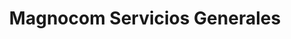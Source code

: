 ---
title: "Magnocom Servicios Generales"
url: /toluca-de-lerdo/magnocom-servicios-generales/
shop: general
---